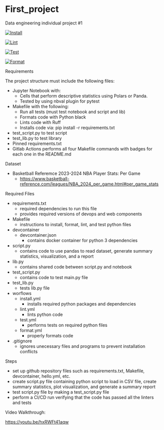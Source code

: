 # First_project
Data engineering individual project #1

[![Install](https://github.com/nogibjj/First_project/actions/workflows/install.yml/badge.svg)](https://github.com/nogibjj/First_project/actions/workflows/install.yml)

[![Lint](https://github.com/nogibjj/First_project/actions/workflows/lint.yml/badge.svg)](https://github.com/nogibjj/First_project/actions/workflows/lint.yml)

[![Test](https://github.com/nogibjj/First_project/actions/workflows/test.yml/badge.svg)](https://github.com/nogibjj/First_project/actions/workflows/test.yml)

[![Format](https://github.com/nogibjj/First_project/actions/workflows/format.yml/badge.svg)](https://github.com/nogibjj/First_project/actions/workflows/format.yml)


Requirements

The project structure must include the following files:
- Jupyter Notebook with: 
    - Cells that perform descriptive statistics using Polars or Panda.
    - Tested by using nbval plugin for pytest
- Makefile with the following:
    - Run all tests (must test notebook and script and lib)
    - Formats code with Python black
    - Lints code with Ruff
    - Installs code via:  pip install -r requirements.txt
- test_script.py to test script
- test_lib.py to test library
- Pinned requirements.txt
- Gitlab Actions performs all four Makefile commands with badges for each one in the README.md

Dataset
- Basketball Referemce 2023-2024 NBA Player Stats: Per Game
    - https://www.basketball-reference.com/leagues/NBA_2024_per_game.html#per_game_stats

Required Files

- requirements.txt
    - required dependencies to run this file
    - provides required versions of devops and web components
- Makefile
    - instructions to install, format, lint, and test python files
- devcontainer
    - devcontainer.json
        - contains docker container for python 3 dependencies
- script.py
    - contains code to use pandas to read dataset, generate summary statistics, visualization, and a report
- lib.py
    - contains shared code between script.py and notebook
- test_script.py
    - contains code to test main.py file
- test_lib.py
    - tests lib.py file
- worflows
    - install.yml
        - installs required python packages and dependencies
    - lint.yml
        - lints python code
    - test.yml
        - performs tests on required python files
    - format.yml
        - properly formats code
- .gitignore
    - ignores unecessary files and programs to prevent installation conflicts

Steps
- set up github repository files such as requirements.txt, Makefile, devcontainer, hello.yml, etc.
- create script.py file containing python script to load in CSV file, create summary statistics, plot visualization, and generate a summary report
- test script.py file by making a test_script.py file
- perform a CI/CD run verifying that the code has passed all the linters and tests

Video Walkthrough:

https://youtu.be/hxRWFt41aqw